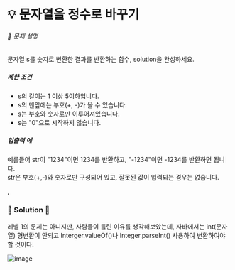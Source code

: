 # 💡 문자열을 정수로 바꾸기

###### 📃 문제 설명

문자열 s를 숫자로 변환한 결과를 반환하는 함수, solution을 완성하세요.

##### 제한 조건

- s의 길이는 1 이상 5이하입니다.
- s의 맨앞에는 부호(+, -)가 올 수 있습니다.
- s는 부호와 숫자로만 이루어져있습니다.
- s는 "0"으로 시작하지 않습니다.

##### 입출력 예

예를들어 str이 "1234"이면 1234를 반환하고, "-1234"이면 -1234를 반환하면 됩니다.  
str은 부호(+,-)와 숫자로만 구성되어 있고, 잘못된 값이 입력되는 경우는 없습니다.

,

### 🔑 Solution 🔑

레벨 1의 문제는 아니지만, 사람들이 틀린 이유를 생각해보았는데, 자바에서는 int(문자열) 형변환이 안되고 Interger.valueOf()나 Integer.parseInt() 사용하여 변환하여야 할 것이다.

![image](https://user-images.githubusercontent.com/116260619/218645341-7cfe8068-ae2b-41f8-811f-117094a853dc.png)
